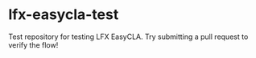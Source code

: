 # lfx-easycla-test
Test repository for testing LFX EasyCLA. Try submitting a pull request to verify the flow!
